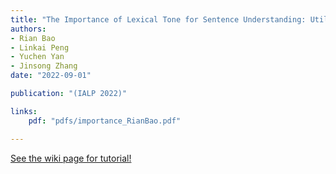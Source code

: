 ```yaml
---
title: "The Importance of Lexical Tone for Sentence Understanding: Utilizing Functional Load Principle to Simulate Comprehension Process."
authors:
- Rian Bao
- Linkai Peng
- Yuchen Yan
- Jinsong Zhang
date: "2022-09-01"

publication: "(IALP 2022)"

links:
    pdf: "pdfs/importance_RianBao.pdf"

---
```



[See the wiki page for tutorial!](https://github.com/hadisinaee/avicenna/wiki)